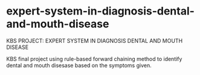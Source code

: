 # expert-system-in-diagnosis-dental-and-mouth-disease
KBS PROJECT: EXPERT SYSTEM IN DIAGNOSIS DENTAL AND MOUTH DISEASE

KBS final project using rule-based forward chaining method to identify dental and mouth disesase based on the symptoms given.
